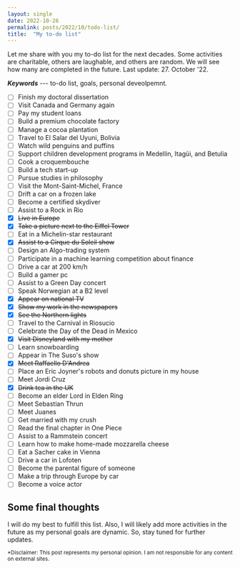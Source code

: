 ```yaml
---
layout: single
date: 2022-10-26
permalink: posts/2022/10/todo-list/
title:  "My to-do list"
---
```


Let me share with you my to-do list for the next decades. Some activities are charitable, others are laughable, and others are random. We will see how many are completed in the future. Last update: 27. October '22.

***Keywords*** --- to-do list, goals, personal deveolpemnt.

- [ ] Finish my doctoral dissertation
- [ ] Visit Canada and Germany again
- [ ] Pay my student loans
- [ ] Build a premium chocolate factory
- [ ] Manage a cocoa plantation
- [ ] Travel to El Salar del Uyuni, Bolivia
- [ ] Watch wild penguins and puffins
- [ ] Support children development programs in Medellin, Itagüi, and Betulia
- [ ] Cook a croquembouche
- [ ] Build a tech start-up
- [ ] Pursue studies in philosophy
- [ ] Visit the Mont-Saint-Michel, France
- [ ] Drift a car on a frozen lake
- [ ] Become a certified skydiver
- [ ] Assist to a Rock in Rio
- [X] ~~Live in Europe~~
- [X] ~~Take a picture next to the Eiffel Tower~~
- [ ] Eat in a Michelin-star restaurant
- [X] ~~Assist to a Cirque du Soleil show~~
- [ ] Design an Algo-trading system
- [ ] Participate in a machine learning competition about finance
- [ ] Drive a car at 200 km/h
- [ ] Build a gamer pc
- [ ] Assist to a Green Day concert
- [ ] Speak Norwegian at a B2 level
- [X] ~~Appear on national TV~~
- [X] ~~Show my work in the newspapers~~
- [X] ~~See the Northern lights~~
- [ ] Travel to the Carnival in Riosucio
- [ ] Celebrate the Day of the Dead in Mexico
- [X] ~~Visit Disneyland with my mother~~
- [ ] Learn snowboarding 
- [ ] Appear in The Suso's show
- [X] ~~Meet Raffaello D'Andrea~~
- [ ] Place an Eric Joyner's robots and donuts picture in my house
- [ ] Meet Jordi Cruz
- [X] ~~Drink tea in the UK~~
- [ ] Become an elder Lord in Elden Ring
- [ ] Meet Sebastian Thrun
- [ ] Meet Juanes
- [ ] Get married with my crush
- [ ] Read the final chapter in One Piece
- [ ] Assist to a Rammstein concert
- [ ] Learn how to make home-made mozzarella cheese
- [ ] Eat a Sacher cake in Vienna
- [ ] Drive a car in Lofoten
- [ ] Become the parental figure of someone
- [ ] Make a trip through Europe by car
- [ ] Become a voice actor

## Some final thoughts
I will do my best to fulfill this list. Also, I will likely add more activities in the future as my personal goals are dynamic. So, stay tuned for further updates.

<sub>*Disclaimer: This post represents my personal opinion. I am not responsible for any content on external sites.</sub> 